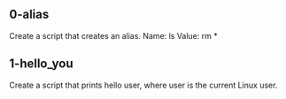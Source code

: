 ## 0-alias
Create a script that creates an alias.	Name: ls Value: rm *
## 1-hello_you
Create a script that prints hello user, where user is the current Linux user.
